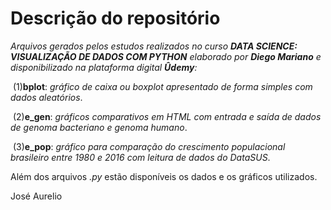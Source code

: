 # Descrição do repositório

*Arquivos gerados pelos estudos realizados no curso **DATA SCIENCE: VISUALIZAÇÃO DE DADOS COM PYTHON** elaborado por **Diego Mariano** e disponibilizado na plataforma digital **Ûdemy**:*

​		(1)**bplot**: *gráfico de caixa ou boxplot apresentado de forma simples com dados aleatórios*.

​		(2)**e_gen**: *gráficos comparativos em HTML com entrada e saída de dados de genoma bacteriano e genoma humano*.

​		(3)**e_pop**: *gráfico para comparação do crescimento populacional brasileiro entre 1980 e 2016 com leitura de dados do DataSUS*.

Além dos arquivos *.py* estão disponíveis os dados e os gráficos utilizados.

José Aurelio
